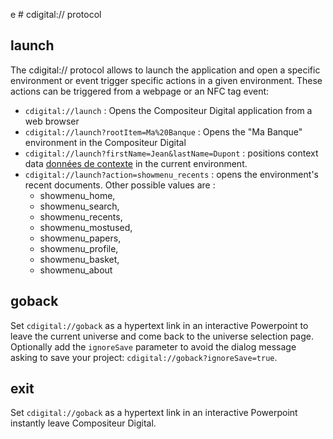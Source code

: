 e # cdigital:// protocol

## launch
The cdigital:// protocol allows to launch the application and open a specific environment or event trigger specific actions in a given environment. These actions can be triggered from a webpage or an NFC tag event:
- `cdigital://launch` : Opens the Compositeur Digital application from a web browser
- `cdigital://launch?rootItem=Ma%20Banque` : Opens the "Ma Banque" environment in the Compositeur Digital 
- `cdigital://launch?firstName=Jean&lastName=Dupont` : positions context data [données de contexte](config.md#valueKeys) in the current environment.
- `cdigital://launch?action=showmenu_recents` : opens the environment's recent documents. Other possible values are :
	- showmenu_home,
	- showmenu_search,
	- showmenu_recents,
	- showmenu_mostused,
	- showmenu_papers,
	- showmenu_profile,
	- showmenu_basket,
	- showmenu_about
	
## goback
Set `cdigital://goback` as a hypertext link in an interactive Powerpoint to leave the current universe and come back to the universe selection page. Optionally add the `ignoreSave` parameter to avoid the dialog message asking to save your project: `cdigital://goback?ignoreSave=true`.

## exit
Set `cdigital://goback` as a hypertext link in an interactive Powerpoint instantly leave Compositeur Digital.
